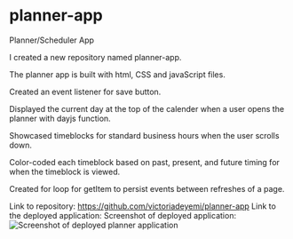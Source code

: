 # planner-app
Planner/Scheduler App

I created a new repository named planner-app.

The planner app is built with html, CSS and javaScript files.

Created an event listener for save button.

Displayed the current day at the top of the calender when a user opens the planner with dayjs function.

Showcased timeblocks for standard business hours when the user scrolls down.

Color-coded each timeblock based on past, present, and future timing for when the timeblock is viewed.

Created for loop for getItem to persist events between refreshes of a page.

Link to repository: https://github.com/victoriadeyemi/planner-app
Link to the deployed application:
Screenshot of deployed application: ![Screenshot of deployed planner application](assets/images/image-file-name.png)

